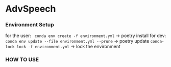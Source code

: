 # AdvSpeech


### Environment Setup
for the user:
` conda env create -f environment.yml` -> poetry install
for dev:
`conda env update --file environment.yml --prune` -> poetry update
`conda-lock lock -f environment.yml` -> lock the environment

### HOW TO USE

